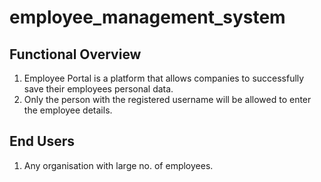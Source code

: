 # employee_management_system


## Functional Overview

1. Employee Portal is a platform that allows companies to successfully save their employees personal data. 
2. Only the person with the registered username will be allowed to enter the employee details.


## End Users
1. Any organisation with large no. of employees.